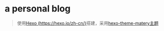 # a personal blog

> 使用[Hexo (https://hexo.io/zh-cn/)](https://hexo.io/zh-cn/)搭建，采用[hexo-theme-matery主题](https://github.com/blinkfox/hexo-theme-matery)
